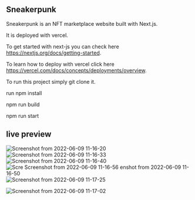 ## Sneakerpunk 
Sneakerpunk is an NFT marketplace website built with Next.js.

It is deployed with vercel.
 
To get started with next-js you can check here https://nextjs.org/docs/getting-started.

To learn how to deploy with vercel click  here https://vercel.com/docs/concepts/deployments/overview.


To run this project simply git clone it.

run npm install 

npm run build

npm run  start

## live preview
![Screenshot from 2022-06-09 11-16-20](https://user-images.githubusercontent.com/81568615/172801103-401e5cfd-87d6-492f-8828-a3418e665e43.png)
![Screenshot from 2022-06-09 11-16-33](https://user-images.githubusercontent.com/81568615/172801116-11d24072-0abb-4915-8de5-6017e51ddb4a.png)
![Screenshot from 2022-06-09 11-16-40](https://user-images.githubusercontent.com/81568615/172801132-0975deba-8aaa-4604-a4c9-005252a88581.png)
![Scre
![Screenshot from 2022-06-09 11-16-56](https://user-images.githubusercontent.com/81568615/172801159-eefa656b-1bb8-4c4f-95fd-3ebbcf32c23e.png)
enshot from 2022-06-09 11-16-50](https://user-images.githubusercontent.com/81568615/172801147-2681244a-9f37-48e7-8bbf-32c9bfb3a345.png)
![Screenshot from 2022-06-09 11-17-25](https://user-images.githubusercontent.com/81568615/172801194-db6171f7-806f-47af-be2b-be7ef5b2ae9b.png)

![Screenshot from 2022-06-09 11-17-02](https://user-images.githubusercontent.com/81568615/172801177-a16e1d49-ac8d-4651-a5c7-1da88a9ec8de.png)